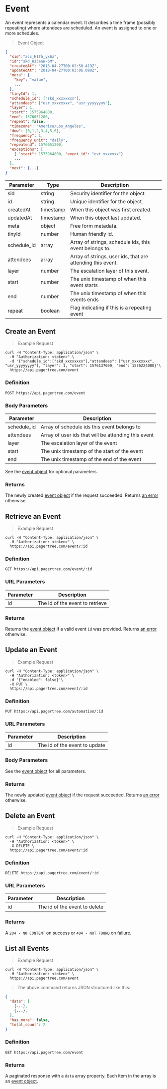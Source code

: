 # Event

An event represents a calendar event. It describes a time frame (possibly repeating) where attendees are scheduled. An event is assigned to one or more schedules.

> Event Object

```json
{
  "sid":"acc_H1fh_yx6z",
  "id":"skd_HJ3eGW-6M",
  "createdAt": "2018-04-27T00:02:50.419Z",
  "updatedAt": "2018-04-27T00:03:06.098Z",
  "meta": {
    "key": "value",
    ...
  },
  "tinyId": 1,
  "schedule_id": ["skd_xxxxxxxx"],
  "attendees": ["usr_xxxxxxxx", "usr_yyyyyyyy"],
  "layer": 1,
  "start": 1575964800,
  "end": 1576051200,
  "repeat": false,
  "timezone": "America/Los_Angeles",
  "dow": [0,1,2,3,4,5,6],
  "frequency": 1,
  "frequency_unit": "daily",
  "repeatend": 1576051200,
  "exceptions": [
    { "start": 1575964800, "event_id": "evt_xxxxxxx"}
    ...
  ],
  "next": {...}
}
```

Parameter | Type | Description
--------- | ---- | ------------
sid | string | Security identifier for the object.
id | string | Unique identifier for the object.
createdAt | timestamp | When this object was first created.
updatedAt | timestamp | When this object last updated.
meta | object | Free form metadata.
tinyId | number | Human friendly id.
schedule_id | array | Array of strings, schedule ids, this event belongs to.
attendees | array | Array of strings, user ids, that are attending this event.
layer | number | The escalation layer of this event.
start | number | The unix timestamp of when this event starts
end | number | The unix timestamp of when this events ends
repeat | boolean | Flag indicating if this is a repeating event

## Create an Event

> Example Request

```shell
curl -H "Content-Type: application/json" \
  -H "Authorization: <token>" \
  -d '{"schedule_id":["skd_xxxxxxxx"],"attendees": ["usr_xxxxxxxx", "usr_yyyyyyyy"], "layer": 1, "start": 1576137600, "end": 1576224000}'\
  https://api.pagertree.com/event
```

### Definition

`POST https://api.pagertree.com/event`

### Body Parameters

Parameter | Description
--------- | -----------
schedule_id | Array of schedule ids this event belongs to
attendees | Array of user ids that will be attending this event
layer | The escalation layer of the event
start | The unix timestamp of the start of the event
end | The unix timestamp of the end of the event

See the [event object](#event) for optional parameters.

### Returns

The newly created [event object](#event) if the request succeeded. Returns [an error](#errors) otherwise.

## Retrieve an Event

> Example Request

```shell
curl -H "Content-Type: application/json" \
  -H "Authorization: <token>" \
  https://api.pagertree.com/event/:id
```

### Definition

`GET https://api.pagertree.com/event/:id`

### URL Parameters

Parameter | Description
--------- | -----------
id | The id of the event to retrieve

### Returns
Returns the [event object](#event) if a valid event `id` was provided. Returns [an error](#errors) otherwise.

## Update an Event

> Example Request

```shell
curl -H "Content-Type: application/json" \
  -H "Authorization: <token>" \
  -d '{"enabled": false}'\
  -X PUT \
  https://api.pagertree.com/event/:id
```

### Definition

`PUT https://api.pagertree.com/automation/:id`

### URL Parameters

Parameter | Description
--------- | -----------
id | The id of the event to update

### Body Parameters

See the [event object](#event) for all parameters.

### Returns
The newly updated [event object](#event) if the request succeeded. Returns [an error](#errors) otherwise.

## Delete an Event

> Example Request

```shell
curl -H "Content-Type: application/json" \
  -H "Authorization: <token>" \
  -X DELETE \
  https://api.pagertree.com/event/:id
```

### Definition

`DELETE https://api.pagertree.com/event/:id`

### URL Parameters

Parameter | Description
--------- | -----------
id | The id of the event to delete


### Returns

A `204 - NO CONTENT` on success or `404 - NOT FOUND` on failure.

## List all Events

> Example Request

```shell
curl -H "Content-Type: application/json" \
  -H "Authorization: <token>" \
  https://api.pagertree.com/event
```

> The above command returns JSON structured like this:

```json
{
  "data": [
    {...},
    {...},
  ],
  "has_more": false,
  "total_count": 2
}
```

### Definition

`GET https://api.pagertree.com/event`

### Returns
A paginated response with a `data` array property. Each item in the array is an [event object](#event).

